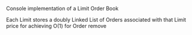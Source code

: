 Console implementation of a Limit Order Book

Each Limit stores a doubly Linked List of Orders associated with that Limit price for achieving O(1) for Order remove

